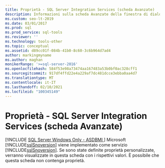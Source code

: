 ```yaml
---
title: Proprietà - SQL Server Integration Services (scheda Avanzate)
description: Informazioni sulla scheda Avanzate della finestra di dialogo Proprietà - SQL Server Integration Services, in cui è possibile visualizzare i valori delle proprietà personalizzate.
ms.custom: seo-lt-2019
ms.date: 03/01/2017
ms.prod: sql
ms.prod_service: sql-tools
ms.reviewer: ''
ms.technology: tools-other
ms.topic: conceptual
ms.assetid: d89cc01f-084b-41b0-8c60-3c6b964d7ad4
author: markingmyname
ms.author: maghan
monikerRange: '>=sql-server-2016'
ms.openlocfilehash: 584f53e98a73474aa167483a53b0bf0ac328cff1
ms.sourcegitcommit: 917df4ffd22e4a229af7dc481dcce3ebba0aa4d7
ms.translationtype: MT
ms.contentlocale: it-IT
ms.lasthandoff: 02/10/2021
ms.locfileid: "100345149"
---
```

# <a name="sql-server-integration-services-properties-advanced-tab"></a>Proprietà - SQL Server Integration Services (scheda Avanzate)
[!INCLUDE [SQL Server Windows Only - ASDBMI ](../../includes/applies-to-version/sql-windows-only-asdbmi.md)]
  Microsoft [!INCLUDE[ssISnoversion](../../includes/ssisnoversion-md.md)] viene implementato come servizio [!INCLUDE[ssISnoversion](../../includes/ssisnoversion-md.md)]. Se sono state definite proprietà personalizzate, verranno visualizzate in questa scheda con i rispettivi valori. È possibile che questa scheda non contenga proprietà.  
  
  
